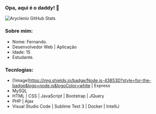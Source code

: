 ### Opa, aqui é o daddy! 👋

<!--
**blackin22/blackin22** is a ✨ _special_ ✨ repository because its `README.md` (this file) appears on your GitHub profile.
-->

![Aryclenio GitHub Stats](https://github-readme-stats.vercel.app/api?username=blackin22&show_icons=true)

### Sobre mim:
- Nome: Fernando.
- Desenvolvedor Web | Aplicação
- Idade: 15
- Estudante.

### Tecnlogias:
-  [!image]https://img.shields.io/badge/Node.js-43853D?style=for-the-badge&logo=node.js&logoColor=white
</code> | Express
-  MySQL
-  HTML | CSS | JavaScript | Bootstrap | JQuery
-  PHP | Ajax
-  Visual Studio Code | Sublime Text 3 | Docker | IntelliJ
